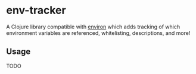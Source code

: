 env-tracker
===========

A Clojure library compatible with [environ](https://github.com/???/environ)
which adds tracking of which environment variables are referenced, whitelisting,
descriptions, and more!

## Usage

TODO
